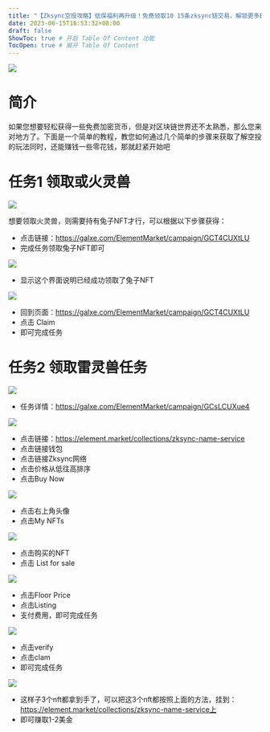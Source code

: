 ```yaml
---
title: "【Zksync空投攻略】低保福利再升级！免费领取10 15条zksync链交易，解锁更多Element、域名和NFT交互，额外赚取1 2U，白嫖党的强势反击！"
date: 2023-06-15T16:53:32+08:00
draft: false
ShowToc: true # 开启 Table Of Content 功能
TocOpen: true # 展开 Table Of Content
---
```


![](https://raw.githubusercontent.com/Logic-web3/airdrop/main/content/post/images/zksync%20AirDrop.png)

# 简介

如果您想要轻松获得一些免费加密货币，但是对区块链世界还不太熟悉，那么您来对地方了。下面是一个简单的教程，教您如何通过几个简单的步骤来获取了解空投的玩法同时，还能赚钱一些零花钱，那就赶紧开始吧

# 任务1 领取或火灵兽

![](https://raw.githubusercontent.com/Logic-web3/airdrop/main/content/post/images/Zksync%20AirDrop%203.png)

想要领取火灵兽，则需要持有兔子NFT才行，可以根据以下步骤获得：
- 点击链接：https://galxe.com/ElementMarket/campaign/GCT4CUXtLU
- 完成任务领取兔子NFT即可
  
![](https://raw.githubusercontent.com/Logic-web3/airdrop/main/content/post/images/Zksync%20AirDrop%202.png)

- 显示这个界面说明已经成功领取了兔子NFT

![](https://raw.githubusercontent.com/Logic-web3/airdrop/main/content/post/images/Zksync%20AirDrop%204.png)

- 回到页面：https://galxe.com/ElementMarket/campaign/GCT4CUXtLU
- 点击 Claim
- 即可完成任务
  
# 任务2 领取雷灵兽任务

![](https://raw.githubusercontent.com/Logic-web3/airdrop/main/content/post/images/Zksync%20AirDrop%205.png)

- 任务详情：https://galxe.com/ElementMarket/campaign/GCsLCUXue4

![](https://raw.githubusercontent.com/Logic-web3/airdrop/main/content/post/images/Zksync%20AirDrop%206.png)

- 点击链接：https://element.market/collections/zksync-name-service
- 点击链接钱包
- 点击链接Zksync网络
- 点击价格从低往高排序
- 点击Buy Now

![](https://raw.githubusercontent.com/Logic-web3/airdrop/main/content/post/images/zksync%20airdrop%207.png)

- 点击右上角头像
- 点击My NFTs

![](https://raw.githubusercontent.com/Logic-web3/airdrop/main/content/post/images/Zksync%20AirDrop%208.png)
- 点击购买的NFT
- 点击 List for sale

![](https://raw.githubusercontent.com/Logic-web3/airdrop/main/content/post/images/Zksync%20AirDrop%209.png)
- 点击Floor Price
- 点击Listing
- 支付费用，即可完成任务
  
![](https://raw.githubusercontent.com/Logic-web3/airdrop/main/content/post/images/Zksync%20AirDrop%2010.png)
- 点击verify
- 点击clam
- 即可完成任务

![](https://raw.githubusercontent.com/Logic-web3/airdrop/main/content/post/images/Zksync%20AirDrop%2011.png)

- 这样子3个nft都拿到手了，可以把这3个nft都按照上面的方法，挂到：https://element.market/collections/zksync-name-service上
- 即可赚取1-2美金